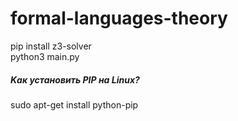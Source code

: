# formal-languages-theory
pip install z3-solver <br>
python3 main.py <br>

##### Kак установить PIP на Linux?<br>
sudo apt-get install python-pip<br>
